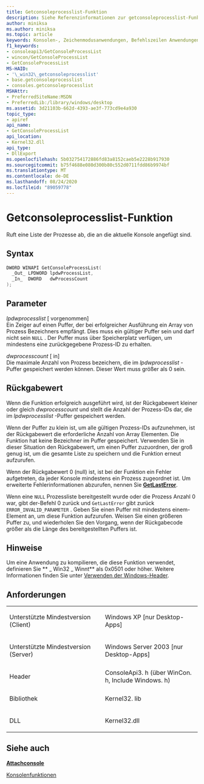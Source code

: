 ```yaml
---
title: Getconsoleprocesslist-Funktion
description: Siehe Referenzinformationen zur getconsoleprocesslist-Funktion, die eine Liste der Prozesse abruft, die an die aktuelle Konsole angefügt sind.
author: miniksa
ms.author: miniksa
ms.topic: article
keywords: Konsolen-, Zeichenmodusanwendungen, Befehlszeilen Anwendungen, Terminalanwendungen, Konsolen-API
f1_keywords:
- consoleapi3/GetConsoleProcessList
- wincon/GetConsoleProcessList
- GetConsoleProcessList
MS-HAID:
- '\_win32\_getconsoleprocesslist'
- base.getconsoleprocesslist
- consoles.getconsoleprocesslist
MSHAttr:
- PreferredSiteName:MSDN
- PreferredLib:/library/windows/desktop
ms.assetid: 3d21103b-662d-4393-ae3f-773cd9e4a930
topic_type:
- apiref
api_name:
- GetConsoleProcessList
api_location:
- Kernel32.dll
api_type:
- DllExport
ms.openlocfilehash: 5b032754172886fd83a8152caeb5e2228b917930
ms.sourcegitcommit: b75f4688e080d300b80c552d0711fdd86b9974bf
ms.translationtype: MT
ms.contentlocale: de-DE
ms.lasthandoff: 08/24/2020
ms.locfileid: "89059778"
---
```

# <a name="getconsoleprocesslist-function"></a>Getconsoleprocesslist-Funktion


Ruft eine Liste der Prozesse ab, die an die aktuelle Konsole angefügt sind.

<a name="syntax"></a>Syntax
------

```C
DWORD WINAPI GetConsoleProcessList(
  _Out_ LPDWORD lpdwProcessList,
  _In_  DWORD   dwProcessCount
);
```

<a name="parameters"></a>Parameter
----------

*lpdwprocesslist* \[ vorgenommen\]  
Ein Zeiger auf einen Puffer, der bei erfolgreicher Ausführung ein Array von Prozess Bezeichners empfängt. Dies muss ein gültiger Puffer sein und darf nicht sein `NULL` . Der Puffer muss über Speicherplatz verfügen, um mindestens eine zurückgegebene Prozess-ID zu erhalten.

*dwprocesscount* \[ in\]  
Die maximale Anzahl von Prozess bezeichern, die im *lpdwprocesslist* -Puffer gespeichert werden können. Dieser Wert muss größer als 0 sein.

<a name="return-value"></a>Rückgabewert
------------

Wenn die Funktion erfolgreich ausgeführt wird, ist der Rückgabewert kleiner oder gleich *dwprocesscount* und stellt die Anzahl der Prozess-IDs dar, die im *lpdwprocesslist* -Puffer gespeichert werden.

Wenn der Puffer zu klein ist, um alle gültigen Prozess-IDs aufzunehmen, ist der Rückgabewert die erforderliche Anzahl von Array Elementen. Die Funktion hat keine Bezeichner im Puffer gespeichert. Verwenden Sie in dieser Situation den Rückgabewert, um einen Puffer zuzuordnen, der groß genug ist, um die gesamte Liste zu speichern und die Funktion erneut aufzurufen.

Wenn der Rückgabewert 0 (null) ist, ist bei der Funktion ein Fehler aufgetreten, da jeder Konsole mindestens ein Prozess zugeordnet ist. Um erweiterte Fehlerinformationen abzurufen, nennen Sie [**GetLastError**](https://msdn.microsoft.com/library/windows/desktop/ms679360).

Wenn eine `NULL` Prozessliste bereitgestellt wurde oder die Prozess Anzahl 0 war, gibt der-Befehl 0 zurück und `GetLastError` gibt zurück `ERROR_INVALID_PARAMETER` . Geben Sie einen Puffer mit mindestens einem-Element an, um diese Funktion aufzurufen. Weisen Sie einen größeren Puffer zu, und wiederholen Sie den Vorgang, wenn der Rückgabecode größer als die Länge des bereitgestellten Puffers ist.

<a name="remarks"></a>Hinweise
-------

Um eine Anwendung zu kompilieren, die diese Funktion verwendet, definieren Sie ** \_ Win32 \_ Winnt** als 0x0501 oder höher. Weitere Informationen finden Sie unter [Verwenden der Windows-Header](https://msdn.microsoft.com/library/windows/desktop/aa383745).

<a name="requirements"></a>Anforderungen
------------

<table>
<colgroup>
<col width="50%" />
<col width="50%" />
</colgroup>
<tbody>
<tr class="odd">
<td><p>Unterstützte Mindestversion (Client)</p></td>
<td><p>Windows XP [nur Desktop-Apps]</p></td>
</tr>
<tr class="even">
<td><p>Unterstützte Mindestversion (Server)</p></td>
<td><p>Windows Server 2003 [nur Desktop-Apps]</p></td>
</tr>
<tr class="odd">
<td><p>Header</p></td>
<td>ConsoleApi3. h (über WinCon. h, Include Windows. h)</td>
</tr>
<tr class="even">
<td><p>Bibliothek</p></td>
<td>Kernel32. lib</td>
</tr>
<tr class="odd">
<td><p>DLL</p></td>
<td>Kernel32.dll</td>
</tr>
<tr class="even">
</tr>
<tr class="odd">
</tr>
<tr class="even">
</tr>
</tbody>
</table>

## <a name="span-idsee_alsospansee-also"></a><span id="see_also"></span>Siehe auch


[**Attachconsole**](attachconsole.md)

[Konsolenfunktionen](console-functions.md)

 

 




